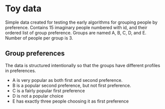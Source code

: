 # Toy data
Simple data created for testing the early algorithms for grouping people by preference. Contains 15 imaginary people numbered with id, and their ordered list of group preference. Groups are named A, B, C, D, and E. Number of people per group is 3.

## Group preferences
The data is structured intentionally so that the groups have different profiles in preferences.

- A is very popular as both first and second preference.
- B is a popular second preference, but not first preference.
- C is a fairly popular first preference
- D is not a popular choice
- E has exactly three people choosing it as first preference
